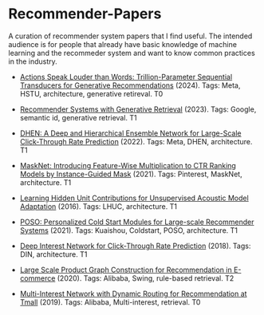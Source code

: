 # Recommender-Papers
A curation of recommender system papers that I find useful. The intended audience is for people that already have basic knowledge of machine learning and the recommeder system and want to know common practices in the industry.

- [Actions Speak Louder than Words: Trillion-Parameter Sequential Transducers for Generative Recommendations](https://arxiv.org/pdf/2402.17152) (2024).  Tags: Meta, HSTU, architecture, generative retireval.  T0

- [Recommender Systems with Generative Retrieval](https://arxiv.org/pdf/2305.05065) (2023).  Tags: Google, semantic id, generative retrieval.  T1

- [DHEN: A Deep and Hierarchical Ensemble Network for Large-Scale Click-Through Rate Prediction](https://arxiv.org/abs/2203.11014) (2022).  Tags: Meta, DHEN, architecture.  T1

- [MaskNet: Introducing Feature-Wise Multiplication to CTR Ranking Models by Instance-Guided Mask](https://arxiv.org/pdf/2102.07619) (2021).  Tags: Pinterest, MaskNet, architecture.  T1

- [Learning Hidden Unit Contributions for Unsupervised Acoustic Model Adaptation](https://arxiv.org/abs/1601.02828) (2016).  Tags: LHUC, architecture.  T1

- [POSO: Personalized Cold Start Modules for Large-scale Recommender Systems](https://arxiv.org/abs/2108.04690) (2021).  Tags: Kuaishou, Coldstart, POSO, architecture.  T1

- [Deep Interest Network for Click-Through Rate Prediction](https://arxiv.org/pdf/1706.06978) (2018).  Tags: DIN, architecture.  T1

- [Large Scale Product Graph Construction for Recommendation in E-commerce](https://arxiv.org/pdf/2010.05525) (2020).  Tags: Alibaba, Swing, rule-based retrieval.  T2

- [Multi-Interest Network with Dynamic Routing for Recommendation at Tmall](https://arxiv.org/pdf/1904.08030) (2019).  Tags: Alibaba, Multi-interest, retrieval.  T0
